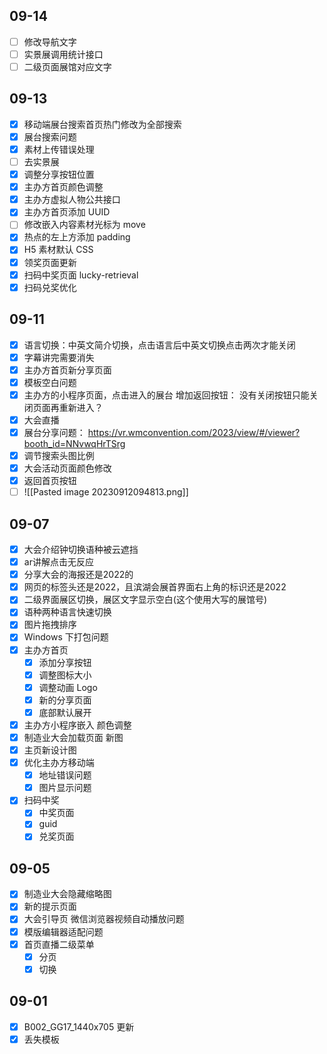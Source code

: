 ## 09-14

- [ ] 修改导航文字
- [ ] 实景展调用统计接口
- [ ] 二级页面展馆对应文字
## 09-13

- [x] 移动端展台搜索首页热门修改为全部搜索
- [x] 展台搜索问题
- [x] 素材上传错误处理
- [ ] 去实景展
- [x] 调整分享按钮位置
- [x] 主办方首页颜色调整
- [x] 主办方虚拟人物公共接口
- [x] 主办方首页添加 UUID
- [ ] 修改嵌入内容素材光标为 move
- [x] 热点的左上方添加 padding
- [x] H5 素材默认 CSS
- [x] 领奖页面更新
- [x] 扫码中奖页面 lucky-retrieval
- [x] 扫码兑奖优化
## 09-11

- [x] 语言切换：中英文简介切换，点击语言后中英文切换点击两次才能关闭  
- [x] 字幕讲完需要消失
- [x] 主办方首页新分享页面
- [x] 模板空白问题
- [x] 主办方的小程序页面，点击进入的展台 增加返回按钮： 没有关闭按钮只能关闭页面再重新进入？
- [x] 大会直播
- [x] 展台分享问题： https://vr.wmconvention.com/2023/view/#/viewer?booth_id=NNvwqHrTSrg
- [x] 调节搜索头图比例
- [x] 大会活动页面颜色修改
- [x] 返回首页按钮
- [ ] ![[Pasted image 20230912094813.png]]
## 09-07

- [x] 大会介绍钟切换语种被云遮挡
- [x] ar讲解点击无反应
- [x] 分享大会的海报还是2022的
- [x] 网页的标签头还是2022，且滨湖会展首界面右上角的标识还是2022
- [x] 二级界面展区切换，展区文字显示空白(这个使用大写的展馆号)
- [x] 语种两种语言快速切换
- [x] 图片拖拽排序
- [x] Windows 下打包问题
- [x] 主办方首页
	- [x] 添加分享按钮
	- [x] 调整图标大小
	- [x] 调整动画 Logo
	- [x] 新的分享页面
	- [x] 底部默认展开
- [x] 主办方小程序嵌入 颜色调整
- [x] 制造业大会加载页面 新图
- [x] 主页新设计图
- [x] 优化主办方移动端
	- [x] 地址错误问题
	- [x] 图片显示问题
- [x] 扫码中奖
	- [x] 中奖页面
	- [x] guid
	- [x] 兑奖页面
## 09-05

- [x] 制造业大会隐藏缩略图
- [x] 新的提示页面
- [x] 大会引导页 微信浏览器视频自动播放问题
- [x] 模版编辑器适配问题
- [x] 首页直播二级菜单
	- [x] 分页
	- [x] 切换
## 09-01

- [x] B002_GG17_1440x705 更新
- [x] 丢失模板
